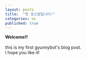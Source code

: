 ```yaml
---
layout: posts
title:  "첫 포스팅입니다!"
categories: os
published: true
---
```

**Welcome!!**
<br>
<br>
this is my first gyunnybot's blog post.
<br>
I hope you like it!